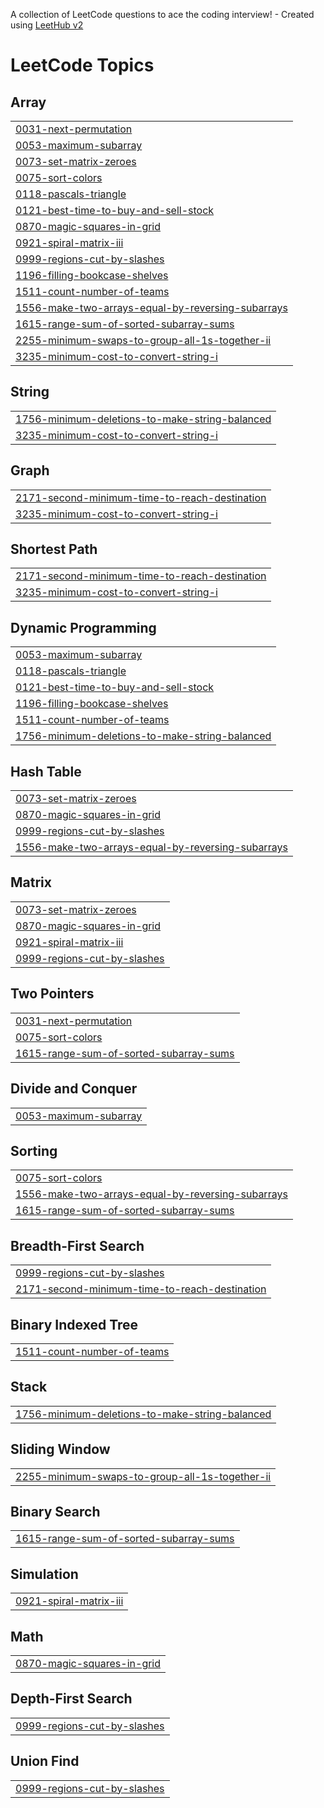 A collection of LeetCode questions to ace the coding interview! - Created using [LeetHub v2](https://github.com/arunbhardwaj/LeetHub-2.0)
<!---LeetCode Topics Start-->
# LeetCode Topics
## Array
|  |
| ------- |
| [0031-next-permutation](https://github.com/Ritik-Sharma-Git/Daily_questions/tree/master/0031-next-permutation) |
| [0053-maximum-subarray](https://github.com/Ritik-Sharma-Git/Daily_questions/tree/master/0053-maximum-subarray) |
| [0073-set-matrix-zeroes](https://github.com/Ritik-Sharma-Git/Daily_questions/tree/master/0073-set-matrix-zeroes) |
| [0075-sort-colors](https://github.com/Ritik-Sharma-Git/Daily_questions/tree/master/0075-sort-colors) |
| [0118-pascals-triangle](https://github.com/Ritik-Sharma-Git/Daily_questions/tree/master/0118-pascals-triangle) |
| [0121-best-time-to-buy-and-sell-stock](https://github.com/Ritik-Sharma-Git/Daily_questions/tree/master/0121-best-time-to-buy-and-sell-stock) |
| [0870-magic-squares-in-grid](https://github.com/Ritik-Sharma-Git/Daily_questions/tree/master/0870-magic-squares-in-grid) |
| [0921-spiral-matrix-iii](https://github.com/Ritik-Sharma-Git/Daily_questions/tree/master/0921-spiral-matrix-iii) |
| [0999-regions-cut-by-slashes](https://github.com/Ritik-Sharma-Git/Daily_questions/tree/master/0999-regions-cut-by-slashes) |
| [1196-filling-bookcase-shelves](https://github.com/Ritik-Sharma-Git/Daily_questions/tree/master/1196-filling-bookcase-shelves) |
| [1511-count-number-of-teams](https://github.com/Ritik-Sharma-Git/Daily_questions/tree/master/1511-count-number-of-teams) |
| [1556-make-two-arrays-equal-by-reversing-subarrays](https://github.com/Ritik-Sharma-Git/Daily_questions/tree/master/1556-make-two-arrays-equal-by-reversing-subarrays) |
| [1615-range-sum-of-sorted-subarray-sums](https://github.com/Ritik-Sharma-Git/Daily_questions/tree/master/1615-range-sum-of-sorted-subarray-sums) |
| [2255-minimum-swaps-to-group-all-1s-together-ii](https://github.com/Ritik-Sharma-Git/Daily_questions/tree/master/2255-minimum-swaps-to-group-all-1s-together-ii) |
| [3235-minimum-cost-to-convert-string-i](https://github.com/Ritik-Sharma-Git/Daily_questions/tree/master/3235-minimum-cost-to-convert-string-i) |
## String
|  |
| ------- |
| [1756-minimum-deletions-to-make-string-balanced](https://github.com/Ritik-Sharma-Git/Daily_questions/tree/master/1756-minimum-deletions-to-make-string-balanced) |
| [3235-minimum-cost-to-convert-string-i](https://github.com/Ritik-Sharma-Git/Daily_questions/tree/master/3235-minimum-cost-to-convert-string-i) |
## Graph
|  |
| ------- |
| [2171-second-minimum-time-to-reach-destination](https://github.com/Ritik-Sharma-Git/Daily_questions/tree/master/2171-second-minimum-time-to-reach-destination) |
| [3235-minimum-cost-to-convert-string-i](https://github.com/Ritik-Sharma-Git/Daily_questions/tree/master/3235-minimum-cost-to-convert-string-i) |
## Shortest Path
|  |
| ------- |
| [2171-second-minimum-time-to-reach-destination](https://github.com/Ritik-Sharma-Git/Daily_questions/tree/master/2171-second-minimum-time-to-reach-destination) |
| [3235-minimum-cost-to-convert-string-i](https://github.com/Ritik-Sharma-Git/Daily_questions/tree/master/3235-minimum-cost-to-convert-string-i) |
## Dynamic Programming
|  |
| ------- |
| [0053-maximum-subarray](https://github.com/Ritik-Sharma-Git/Daily_questions/tree/master/0053-maximum-subarray) |
| [0118-pascals-triangle](https://github.com/Ritik-Sharma-Git/Daily_questions/tree/master/0118-pascals-triangle) |
| [0121-best-time-to-buy-and-sell-stock](https://github.com/Ritik-Sharma-Git/Daily_questions/tree/master/0121-best-time-to-buy-and-sell-stock) |
| [1196-filling-bookcase-shelves](https://github.com/Ritik-Sharma-Git/Daily_questions/tree/master/1196-filling-bookcase-shelves) |
| [1511-count-number-of-teams](https://github.com/Ritik-Sharma-Git/Daily_questions/tree/master/1511-count-number-of-teams) |
| [1756-minimum-deletions-to-make-string-balanced](https://github.com/Ritik-Sharma-Git/Daily_questions/tree/master/1756-minimum-deletions-to-make-string-balanced) |
## Hash Table
|  |
| ------- |
| [0073-set-matrix-zeroes](https://github.com/Ritik-Sharma-Git/Daily_questions/tree/master/0073-set-matrix-zeroes) |
| [0870-magic-squares-in-grid](https://github.com/Ritik-Sharma-Git/Daily_questions/tree/master/0870-magic-squares-in-grid) |
| [0999-regions-cut-by-slashes](https://github.com/Ritik-Sharma-Git/Daily_questions/tree/master/0999-regions-cut-by-slashes) |
| [1556-make-two-arrays-equal-by-reversing-subarrays](https://github.com/Ritik-Sharma-Git/Daily_questions/tree/master/1556-make-two-arrays-equal-by-reversing-subarrays) |
## Matrix
|  |
| ------- |
| [0073-set-matrix-zeroes](https://github.com/Ritik-Sharma-Git/Daily_questions/tree/master/0073-set-matrix-zeroes) |
| [0870-magic-squares-in-grid](https://github.com/Ritik-Sharma-Git/Daily_questions/tree/master/0870-magic-squares-in-grid) |
| [0921-spiral-matrix-iii](https://github.com/Ritik-Sharma-Git/Daily_questions/tree/master/0921-spiral-matrix-iii) |
| [0999-regions-cut-by-slashes](https://github.com/Ritik-Sharma-Git/Daily_questions/tree/master/0999-regions-cut-by-slashes) |
## Two Pointers
|  |
| ------- |
| [0031-next-permutation](https://github.com/Ritik-Sharma-Git/Daily_questions/tree/master/0031-next-permutation) |
| [0075-sort-colors](https://github.com/Ritik-Sharma-Git/Daily_questions/tree/master/0075-sort-colors) |
| [1615-range-sum-of-sorted-subarray-sums](https://github.com/Ritik-Sharma-Git/Daily_questions/tree/master/1615-range-sum-of-sorted-subarray-sums) |
## Divide and Conquer
|  |
| ------- |
| [0053-maximum-subarray](https://github.com/Ritik-Sharma-Git/Daily_questions/tree/master/0053-maximum-subarray) |
## Sorting
|  |
| ------- |
| [0075-sort-colors](https://github.com/Ritik-Sharma-Git/Daily_questions/tree/master/0075-sort-colors) |
| [1556-make-two-arrays-equal-by-reversing-subarrays](https://github.com/Ritik-Sharma-Git/Daily_questions/tree/master/1556-make-two-arrays-equal-by-reversing-subarrays) |
| [1615-range-sum-of-sorted-subarray-sums](https://github.com/Ritik-Sharma-Git/Daily_questions/tree/master/1615-range-sum-of-sorted-subarray-sums) |
## Breadth-First Search
|  |
| ------- |
| [0999-regions-cut-by-slashes](https://github.com/Ritik-Sharma-Git/Daily_questions/tree/master/0999-regions-cut-by-slashes) |
| [2171-second-minimum-time-to-reach-destination](https://github.com/Ritik-Sharma-Git/Daily_questions/tree/master/2171-second-minimum-time-to-reach-destination) |
## Binary Indexed Tree
|  |
| ------- |
| [1511-count-number-of-teams](https://github.com/Ritik-Sharma-Git/Daily_questions/tree/master/1511-count-number-of-teams) |
## Stack
|  |
| ------- |
| [1756-minimum-deletions-to-make-string-balanced](https://github.com/Ritik-Sharma-Git/Daily_questions/tree/master/1756-minimum-deletions-to-make-string-balanced) |
## Sliding Window
|  |
| ------- |
| [2255-minimum-swaps-to-group-all-1s-together-ii](https://github.com/Ritik-Sharma-Git/Daily_questions/tree/master/2255-minimum-swaps-to-group-all-1s-together-ii) |
## Binary Search
|  |
| ------- |
| [1615-range-sum-of-sorted-subarray-sums](https://github.com/Ritik-Sharma-Git/Daily_questions/tree/master/1615-range-sum-of-sorted-subarray-sums) |
## Simulation
|  |
| ------- |
| [0921-spiral-matrix-iii](https://github.com/Ritik-Sharma-Git/Daily_questions/tree/master/0921-spiral-matrix-iii) |
## Math
|  |
| ------- |
| [0870-magic-squares-in-grid](https://github.com/Ritik-Sharma-Git/Daily_questions/tree/master/0870-magic-squares-in-grid) |
## Depth-First Search
|  |
| ------- |
| [0999-regions-cut-by-slashes](https://github.com/Ritik-Sharma-Git/Daily_questions/tree/master/0999-regions-cut-by-slashes) |
## Union Find
|  |
| ------- |
| [0999-regions-cut-by-slashes](https://github.com/Ritik-Sharma-Git/Daily_questions/tree/master/0999-regions-cut-by-slashes) |
<!---LeetCode Topics End-->